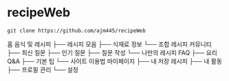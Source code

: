 # recipeWeb

```
git clone https://github.com/ajm445/recipeWeb
```

홈
음식 및 레시피
├── 레시피 모음
├── 식재료 정보
└── 조합 레시피
커뮤니티
├── 최신 질문
├── 인기 질문
├── 질문 작성
└── 나만의 레시피
FAQ
├── 요리 Q&A
├── 기본 팁
└── 사이트 이용법
마이페이지
├── 내 저장 레시피
├── 내 활동
├── 프로필 관리
└── 설정
